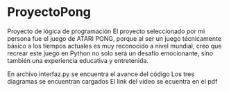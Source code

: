 # ProyectoPong
Proyecto de lógica de programación
El proyecto seleccionado por mi persona fue el juego de ATARI PONG, porque al ser un juego técnicamente básico a los tiempos actuales es muy reconocido a nivel mundial, creo que recrear este juego en Python no solo será un desafío emocionante, sino también una experiencia educativa y entretenida.

En archivo interfaz.py se encuentra el avance del código
Los tres diagramas se encuentran cargados
El link del video se ecuentra en el pdf
